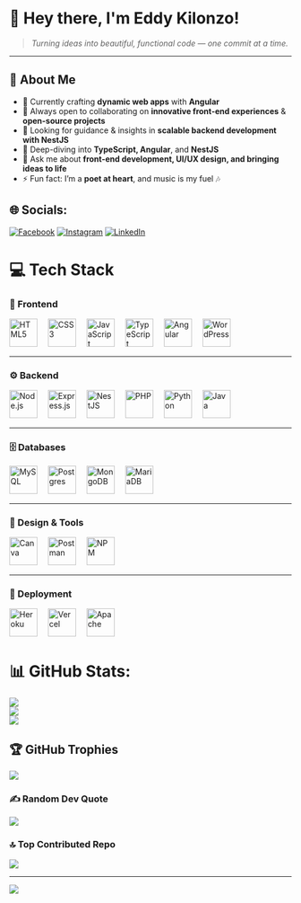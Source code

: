 # 🌟 Hey there, I'm Eddy Kilonzo!  

> *Turning ideas into beautiful, functional code — one commit at a time.*  

---

## 💫 About Me  
- 🔭 Currently crafting **dynamic web apps** with **Angular**  
- 👯 Always open to collaborating on **innovative front-end experiences** & **open-source projects**  
- 🤝 Looking for guidance & insights in **scalable backend development with NestJS**  
- 🌱 Deep-diving into **TypeScript, Angular**, and **NestJS**  
- 💬 Ask me about **front-end development, UI/UX design, and bringing ideas to life**  
- ⚡ Fun fact: I’m a **poet at heart**, and music is my fuel 🎶  



## 🌐 Socials:
[![Facebook](https://img.shields.io/badge/Facebook-%231877F2.svg?logo=Facebook&logoColor=white)](https://facebook.com/https://www.facebook.com/huncho.savage.940) [![Instagram](https://img.shields.io/badge/Instagram-%23E4405F.svg?logo=Instagram&logoColor=white)](https://instagram.com/https://www.instagram.com/3ddy_max/) [![LinkedIn](https://img.shields.io/badge/LinkedIn-%230077B5.svg?logo=linkedin&logoColor=white)](https://linkedin.com/in/https://www.linkedin.com/in/eddy-kilonzo-8879a024b/) 
# 💻 Tech Stack

### 🎨 Frontend
<p align="left">
  <img src="https://cdn.jsdelivr.net/gh/devicons/devicon/icons/html5/html5-original.svg" height="50" alt="HTML5" style="margin-right:15px;" />
  <img src="https://cdn.jsdelivr.net/gh/devicons/devicon/icons/css3/css3-original.svg" height="50" alt="CSS3" style="margin-right:15px;" />
  <img src="https://cdn.jsdelivr.net/gh/devicons/devicon/icons/javascript/javascript-original.svg" height="50" alt="JavaScript" style="margin-right:15px;" />
  <img src="https://cdn.jsdelivr.net/gh/devicons/devicon/icons/typescript/typescript-original.svg" height="50" alt="TypeScript" style="margin-right:15px;" />
  <img src="https://cdn.jsdelivr.net/gh/devicons/devicon/icons/angularjs/angularjs-original.svg" height="50" alt="Angular" style="margin-right:15px;" />
  <img src="https://cdn.jsdelivr.net/gh/devicons/devicon/icons/wordpress/wordpress-original.svg" height="50" alt="WordPress" style="margin-right:15px;" />
</p>

---

### ⚙️ Backend
<p align="left">
  <img src="https://cdn.jsdelivr.net/gh/devicons/devicon/icons/nodejs/nodejs-original.svg" height="50" alt="Node.js" style="margin-right:15px;" />
  <img src="https://cdn.jsdelivr.net/gh/devicons/devicon/icons/express/express-original.svg" height="50" alt="Express.js" style="margin-right:15px;" />
  <img src="https://www.vectorlogo.zone/logos/nestjs/nestjs-icon.svg" height="50" alt="NestJS" style="margin-right:15px;" />
  <img src="https://cdn.jsdelivr.net/gh/devicons/devicon/icons/php/php-original.svg" height="50" alt="PHP" style="margin-right:15px;" />
  <img src="https://cdn.jsdelivr.net/gh/devicons/devicon/icons/python/python-original.svg" height="50" alt="Python" style="margin-right:15px;" />
  <img src="https://cdn.jsdelivr.net/gh/devicons/devicon/icons/java/java-original.svg" height="50" alt="Java" style="margin-right:15px;" />
</p>

---

### 🗄️ Databases
<p align="left">
  <img src="https://cdn.jsdelivr.net/gh/devicons/devicon/icons/mysql/mysql-original.svg" height="50" alt="MySQL" style="margin-right:15px;" />
  <img src="https://cdn.jsdelivr.net/gh/devicons/devicon/icons/postgresql/postgresql-original.svg" height="50" alt="Postgres" style="margin-right:15px;" />
  <img src="https://cdn.jsdelivr.net/gh/devicons/devicon/icons/mongodb/mongodb-original.svg" height="50" alt="MongoDB" style="margin-right:15px;" />
  <img src="https://cdn.jsdelivr.net/gh/devicons/devicon/icons/mariadb/mariadb-original.svg" height="50" alt="MariaDB" style="margin-right:15px;" />
</p>

---

### 🎨 Design & Tools
<p align="left">
  <img src="https://cdn.jsdelivr.net/gh/devicons/devicon/icons/canva/canva-original.svg" height="50" alt="Canva" style="margin-right:15px;" />
  <img src="https://cdn.jsdelivr.net/gh/devicons/devicon/icons/postman/postman-original.svg" height="50" alt="Postman" style="margin-right:15px;" />
  <img src="https://cdn.jsdelivr.net/gh/devicons/devicon/icons/npm/npm-original-wordmark.svg" height="50" alt="NPM" style="margin-right:15px;" />
</p>

---

### 🚀 Deployment
<p align="left">
  <img src="https://cdn.jsdelivr.net/gh/devicons/devicon/icons/heroku/heroku-original.svg" height="50" alt="Heroku" style="margin-right:15px;" />
  <img src="https://cdn.jsdelivr.net/gh/devicons/devicon/icons/vercel/vercel-original.svg" height="50" alt="Vercel" style="margin-right:15px;" />
  <img src="https://cdn.jsdelivr.net/gh/devicons/devicon/icons/apache/apache-original.svg" height="50" alt="Apache" style="margin-right:15px;" />
</p>


# 📊 GitHub Stats:
![](https://github-readme-stats.vercel.app/api?username=EddyKilonzo&theme=gotham&hide_border=false&include_all_commits=false&count_private=false)<br/>
![](https://nirzak-streak-stats.vercel.app/?user=EddyKilonzo&theme=gotham&hide_border=false)<br/>
![](https://github-readme-stats.vercel.app/api/top-langs/?username=EddyKilonzo&theme=gotham&hide_border=false&include_all_commits=false&count_private=false&layout=compact)

## 🏆 GitHub Trophies
![](https://github-profile-trophy.vercel.app/?username=EddyKilonzo&theme=radical&no-frame=false&no-bg=true&margin-w=4)

### ✍️ Random Dev Quote
![](https://quotes-github-readme.vercel.app/api?type=horizontal&theme=radical)

### 🔝 Top Contributed Repo
![](https://github-contributor-stats.vercel.app/api?username=EddyKilonzo&limit=5&theme=dark&combine_all_yearly_contributions=true)

---
[![](https://visitcount.itsvg.in/api?id=EddyKilonzo&icon=0&color=0)](https://visitcount.itsvg.in)

<!-- Proudly created with GPRM ( https://gprm.itsvg.in ) -->
